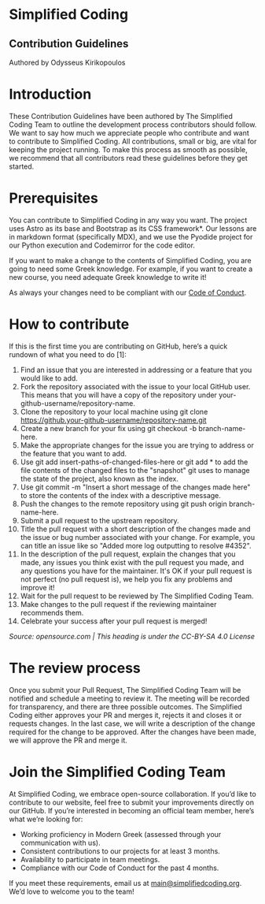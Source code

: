 # Simplified Coding
## Contribution Guidelines
Authored by Odysseus Kirikopoulos

# Introduction
These Contribution Guidelines have been authored by The Simplified Coding Team to outline the development process contributors should follow. We want to say how much we appreciate people who contribute and want to contribute to Simplified Coding. All contributions, small or big, are vital for keeping the project running. To make this process as smooth as possible, we recommend that all contributors read these guidelines before they get started.

# Prerequisites
You can contribute to Simplified Coding in any way you want. The project uses Astro as its base and Bootstrap as its CSS framework*. Our lessons are in markdown format (specifically MDX), and we use the Pyodide project for our Python execution and Codemirror for the code editor. 

If you want to make a change to the contents of Simplified Coding, you are going to need some Greek knowledge. For example, if you want to create a new course, you need adequate Greek knowledge to write it!

As always your changes need to be compliant with our [Code of Conduct](https://github.com/simplified-coding/.github/blob/main/CODE_OF_CONDUCT.md).

# How to contribute
If this is the first time you are contributing on GitHub, here’s a quick rundown of what you need to do [1]:

1. Find an issue that you are interested in addressing or a feature that you would like to add.
2. Fork the repository associated with the issue to your local GitHub user. This means that you will have a copy of the repository under your-github-username/repository-name.
3. Clone the repository to your local machine using git clone https://github.your-github-username/repository-name.git
4. Create a new branch for your fix using git checkout -b branch-name-here.
5. Make the appropriate changes for the issue you are trying to address or the feature that you want to add.
6. Use git add insert-paths-of-changed-files-here or git add * to add the file contents of the changed files to the "snapshot" git uses to manage the state of the project, also known as the index.
7. Use git commit -m "Insert a short message of the changes made here" to store the contents of the index with a descriptive message.
8. Push the changes to the remote repository using git push origin branch-name-here.
9. Submit a pull request to the upstream repository.
10. Title the pull request with a short description of the changes made and the issue or bug number associated with your change. For example, you can title an issue like so "Added more log outputting to resolve #4352".
11. In the description of the pull request, explain the changes that you made, any issues you think exist with the pull request you made, and any questions you have for the maintainer. It's OK if your pull request is not perfect (no pull request is), we help you fix any problems and improve it!
12. Wait for the pull request to be reviewed by The Simplified Coding Team.
13. Make changes to the pull request if the reviewing maintainer recommends them.
14. Celebrate your success after your pull request is merged!

_Source: opensource.com | This heading is under the CC-BY-SA 4.0 License_

# The review process
Once you submit your Pull Request, The Simplified Coding Team will be notified and schedule a meeting to review it. The meeting will be recorded for transparency, and there are three possible outcomes. The Simplified Coding either approves your PR and merges it, rejects it and closes it or requests changes. In the last case, we will write a description of the change required for the change to be approved. After the changes have been made, we will approve the PR and merge it.

# Join the Simplified Coding Team

At Simplified Coding, we embrace open-source collaboration. If you’d like to contribute to our website, feel free to submit your improvements directly on our GitHub. If you’re interested in becoming an official team member, here’s what we’re looking for:

- Working proficiency in Modern Greek (assessed through your communication with us).
- Consistent contributions to our projects for at least 3 months.
- Availability to participate in team meetings.
- Compliance with our Code of Conduct for the past 4 months.

If you meet these requirements, email us at main@simplifiedcoding.org. We’d love to welcome you to the team!
